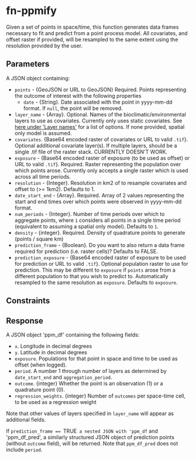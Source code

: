 # fn-ppmify

Given a set of points in space/time, this function generates data frames necessary to fit and predict from a point process model. All covariates, and offset raster if provided, will be resampled to the same extent using the resolution provided by the user.

## Parameters

A JSON object containing:
- `points` - {GeoJSON or URL to GeoJSON} Required. Points representing the outcome of interest with the following properties
  - `date` - {String}. Date associated with the point in yyyy-mm-dd format. If `null`, the point will be removed. 
- `layer_name` - {Array}. Optional. Names of the bioclimatic/environmental layers to use as covariates. Currently only uses static covariates. See [here under 'Layer names'](https://github.com/disarm-platform/fn-covariate-extractor/blob/master/SPECS.md) for a list of options. If none provided, spatial only model is assumed. 
- `covariates`. {Base64 encoded raster of covariates or URL to valid `.tif`}. Optional additional covariate layer(s). If multiple layers, should be a single .tif file of the raster stack. CURRENTLY DOESN'T WORK.
- `exposure` - {Base64 encoded raster of exposure (to be used as offset) or URL to valid `.tif`}. Required. Raster representing the population over which points arose. Currently only accepts a single raster which is used across all time periods.  
- `resolution` - {Integer}. Resolution in km2 of to resample covariates and offset to (>= 1km2). Defaults to 1. 
- `date_start_end` - {Array}. Required. Array of 2 values representing the start and end times over which points were observed in yyyy-mm-dd format. 
- `num_periods` - {Integer}. Number of time periods over which to aggregate points, where `1` considers all points in a single time period (equivalent to assuming a spatial only model). Defaults to `1`. 
- `density` - {integer}. Required. Density of quadrature points to generate (points / square km)
- `prediction_frame` - {Boolean}. Do you want to also return a data frame required for prediction (i.e. raster cells)? Defaults to FALSE.
- `prediction_exposure` - {Base64 encoded raster of exposure to be used for prediction or URL to valid `.tif`}. Optional population raster to use for prediction. This may be different to `exposure` if `points` arose from a different population to that you wish to predict to. Automatically resampled to the same resolution as `exposure`. Defaults to `exposure`. 
 

## Constraints



## Response

A JSON object 'ppm_df' containing the following fields:
- `x`. Longitude in decimal degrees
- `y`. Latitude in decimal degrees
- `exposure`. Populations for that point in space and time to be used as offset (when logged). 
- `period`. A number 1 through number of layers as determined by `date_start_end` and `aggregation_period`.
- `outcome`. {integer} Whether the point is an observation (1) or a quadrature point (0). 
- `regression_weights`. {integer} Number of `outcomes` per space-time cell, to be used as a regression weight


Note that other values of layers specified in `layer_name` will appear as additional fields.

If `prediction_frame == `TRUE` a nested JSON with 'ppm_df` and 'ppm_df_pred', a similarly structured JSON object of prediction points (without `outcome` field), will be returned.  Note that `ppm_df_pred` does not include `period`.